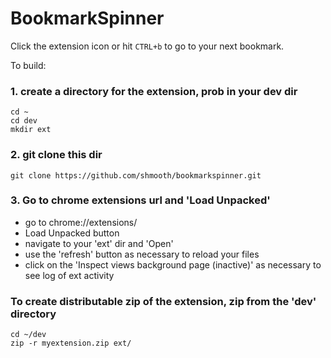# BookmarkSpinner

Click the extension icon or hit `CTRL+b` to go to your next bookmark.


To build:

### 1. create a directory for the extension, prob in your dev dir
```
cd ~
cd dev
mkdir ext
```

### 2. git clone this dir
`git clone https://github.com/shmooth/bookmarkspinner.git`


### 3. Go to chrome extensions url and 'Load Unpacked'
* go to chrome://extensions/
* Load Unpacked button
* navigate to your 'ext' dir and 'Open'
* use the 'refresh' button as necessary to reload your files
* click on the 'Inspect views background page (inactive)' as necessary to see log of ext activity



### To create distributable zip of the extension, zip from the 'dev' directory
```
cd ~/dev
zip -r myextension.zip ext/
```







